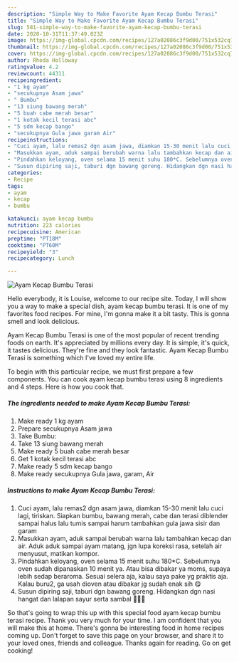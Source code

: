 ```yaml
---
description: "Simple Way to Make Favorite Ayam Kecap Bumbu Terasi"
title: "Simple Way to Make Favorite Ayam Kecap Bumbu Terasi"
slug: 581-simple-way-to-make-favorite-ayam-kecap-bumbu-terasi
date: 2020-10-31T11:37:49.023Z
image: https://img-global.cpcdn.com/recipes/127a02086c3f9d00/751x532cq70/ayam-kecap-bumbu-terasi-foto-resep-utama.jpg
thumbnail: https://img-global.cpcdn.com/recipes/127a02086c3f9d00/751x532cq70/ayam-kecap-bumbu-terasi-foto-resep-utama.jpg
cover: https://img-global.cpcdn.com/recipes/127a02086c3f9d00/751x532cq70/ayam-kecap-bumbu-terasi-foto-resep-utama.jpg
author: Rhoda Holloway
ratingvalue: 4.2
reviewcount: 44311
recipeingredient:
- "1 kg ayam"
- "secukupnya Asam jawa"
- " Bumbu"
- "13 siung bawang merah"
- "5 buah cabe merah besar"
- "1 kotak kecil terasi abc"
- "5 sdm kecap bango"
- "secukupnya Gula jawa garam Air"
recipeinstructions:
- "Cuci ayam, lalu remas2 dgn asam jawa, diamkan 15-30 menit lalu cuci lagi, tiriskan. Siapkan bumbu, bawang merah, cabe dan terasi diblender sampai halus lalu tumis sampai harum tambahkan gula jawa sisir dan garam"
- "Masukkan ayam, aduk sampai berubah warna lalu tambahkan kecap dan air. Aduk aduk sampai ayam matang, jgn lupa koreksi rasa, setelah air menyusut, matikan kompor."
- "Pindahkan keloyang, oven selama 15 menit suhu 180*C. Sebelumnya oven sudah dipanaskan 10 menit ya. Atau bisa dibakar ya moms, supaya lebih sedap beraroma. Sesuai selera aja, kalau saya pake yg praktis aja. Kalau buru2, ga usah dioven atau dibakar jg sudah enak sih 😋"
- "Susun dipiring saji, taburi dgn bawang goreng. Hidangkan dgn nasi hangat dan lalapan sayur serta sambal 👍🏻😋"
categories:
- Recipe
tags:
- ayam
- kecap
- bumbu

katakunci: ayam kecap bumbu 
nutrition: 223 calories
recipecuisine: American
preptime: "PT18M"
cooktime: "PT60M"
recipeyield: "3"
recipecategory: Lunch

---
```



![Ayam Kecap Bumbu Terasi](https://img-global.cpcdn.com/recipes/127a02086c3f9d00/751x532cq70/ayam-kecap-bumbu-terasi-foto-resep-utama.jpg)

Hello everybody, it is Louise, welcome to our recipe site. Today, I will show you a way to make a special dish, ayam kecap bumbu terasi. It is one of my favorites food recipes. For mine, I'm gonna make it a bit tasty. This is gonna smell and look delicious.

Ayam Kecap Bumbu Terasi is one of the most popular of recent trending foods on earth. It's appreciated by millions every day. It is simple, it's quick, it tastes delicious. They're fine and they look fantastic. Ayam Kecap Bumbu Terasi is something which I've loved my entire life.




To begin with this particular recipe, we must first prepare a few components. You can cook ayam kecap bumbu terasi using 8 ingredients and 4 steps. Here is how you cook that.

<!--inarticleads1-->

##### The ingredients needed to make Ayam Kecap Bumbu Terasi:

1. Make ready 1 kg ayam
1. Prepare secukupnya Asam jawa
1. Take  Bumbu:
1. Take 13 siung bawang merah
1. Make ready 5 buah cabe merah besar
1. Get 1 kotak kecil terasi abc
1. Make ready 5 sdm kecap bango
1. Make ready secukupnya Gula jawa, garam, Air




<!--inarticleads2-->

##### Instructions to make Ayam Kecap Bumbu Terasi:

1. Cuci ayam, lalu remas2 dgn asam jawa, diamkan 15-30 menit lalu cuci lagi, tiriskan. Siapkan bumbu, bawang merah, cabe dan terasi diblender sampai halus lalu tumis sampai harum tambahkan gula jawa sisir dan garam
1. Masukkan ayam, aduk sampai berubah warna lalu tambahkan kecap dan air. Aduk aduk sampai ayam matang, jgn lupa koreksi rasa, setelah air menyusut, matikan kompor.
1. Pindahkan keloyang, oven selama 15 menit suhu 180*C. Sebelumnya oven sudah dipanaskan 10 menit ya. Atau bisa dibakar ya moms, supaya lebih sedap beraroma. Sesuai selera aja, kalau saya pake yg praktis aja. Kalau buru2, ga usah dioven atau dibakar jg sudah enak sih 😋
1. Susun dipiring saji, taburi dgn bawang goreng. Hidangkan dgn nasi hangat dan lalapan sayur serta sambal 👍🏻😋




So that's going to wrap this up with this special food ayam kecap bumbu terasi recipe. Thank you very much for your time. I am confident that you will make this at home. There's gonna be interesting food in home recipes coming up. Don't forget to save this page on your browser, and share it to your loved ones, friends and colleague. Thanks again for reading. Go on get cooking!
